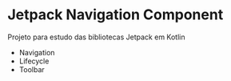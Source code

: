 # Jetpack Navigation Component

Projeto para estudo das bibliotecas Jetpack em Kotlin

- Navigation
- Lifecycle
- Toolbar